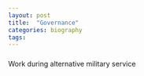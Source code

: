 ```yaml
---
layout: post
title:  "Governance"
categories: biography
tags: 
---
```


### 


Work during alternative military service 


